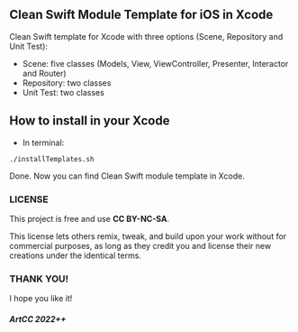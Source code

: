 ## Clean Swift Module Template for iOS in Xcode

Clean Swift template for Xcode with three options (Scene, Repository and Unit Test):

- Scene: five classes (Models, View, ViewController, Presenter, Interactor and Router)
- Repository: two classes
- Unit Test: two classes

## How to install in your Xcode

- In terminal:

`./installTemplates.sh`

Done. Now you can find Clean Swift module template in Xcode.

### LICENSE

This project is free and use <b>CC BY-NC-SA</b>.

This license lets others remix, tweak, and build upon your work without for commercial purposes, as long as they credit you and license their new creations under the identical terms.

### THANK YOU!

I hope you like it!

##### ArtCC 2022++
